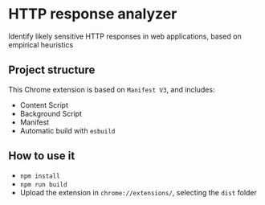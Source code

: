 # HTTP response analyzer

Identify likely sensitive HTTP responses in web applications, based on empirical heuristics

## Project structure

This Chrome extension is based on `Manifest V3`, and includes:

- Content Script
- Background Script
- Manifest
- Automatic build with `esbuild`

## How to use it

- `npm install`
- `npm run build`
- Upload the extension in `chrome://extensions/`, selecting the `dist` folder

